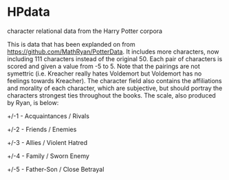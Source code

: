 # HPdata
character relational data from the Harry Potter corpora

This is data that has been explanded on from https://github.com/MathRyan/PotterData. It includes more characters, now including 111 characters instead of the original 50. Each pair of characters is scored and given a value from -5 to 5. Note that the pairings are not symettric (i.e. Kreacher really hates Voldemort but Voldemort has no feelings towards Kreacher). The character field also contains the affiliations and morality of each character, which are subjective, but should portray the characters strongest ties throughout the books. The scale, also produced by Ryan, is below:

+/-1 - Acquaintances / Rivals

+/-2 - Friends / Enemies

+/-3 - Allies / Violent Hatred

+/-4 - Family / Sworn Enemy

+/-5 - Father-Son / Close Betrayal
